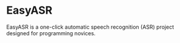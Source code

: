 # EasyASR
EasyASR is a one-click automatic speech recognition (ASR) project designed for programming novices.
